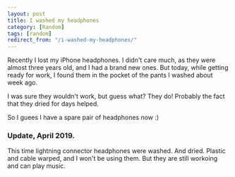 ```yaml
---
layout: post
title: I washed my headphones
category: [Random]
tags: [random]
redirect_from: "/i-washed-my-headphones/"
---
```


Recently I lost my iPhone headphones.
I didn't care much, as they were almost three years old, and I had a brand new ones.
But today, while getting ready for work, I found them in the pocket
of the pants I washed about week ago.

I was sure they wouldn't work, but guess what? They do!
Probably the fact that they dried for days helped.

So I guees I have a spare pair of headphones now :)

### Update, April 2019.

This time lightning connector headphones were washed. And dried. Plastic and cable warped, and I won't be using them. But they are still workoing and can play music.
